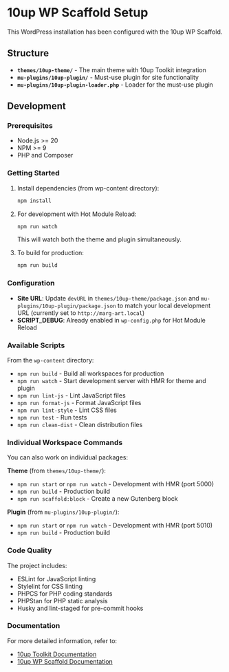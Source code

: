 # 10up WP Scaffold Setup

This WordPress installation has been configured with the 10up WP Scaffold.

## Structure

- **`themes/10up-theme/`** - The main theme with 10up Toolkit integration
- **`mu-plugins/10up-plugin/`** - Must-use plugin for site functionality
- **`mu-plugins/10up-plugin-loader.php`** - Loader for the must-use plugin

## Development

### Prerequisites

- Node.js >= 20
- NPM >= 9
- PHP and Composer

### Getting Started

1. Install dependencies (from wp-content directory):
   ```bash
   npm install
   ```

2. For development with Hot Module Reload:
   ```bash
   npm run watch
   ```
   This will watch both the theme and plugin simultaneously.

3. To build for production:
   ```bash
   npm run build
   ```

### Configuration

- **Site URL**: Update `devURL` in `themes/10up-theme/package.json` and `mu-plugins/10up-plugin/package.json` to match your local development URL (currently set to `http://marg-art.local`)
- **SCRIPT_DEBUG**: Already enabled in `wp-config.php` for Hot Module Reload

### Available Scripts

From the `wp-content` directory:

- `npm run build` - Build all workspaces for production
- `npm run watch` - Start development server with HMR for theme and plugin
- `npm run lint-js` - Lint JavaScript files
- `npm run format-js` - Format JavaScript files
- `npm run lint-style` - Lint CSS files
- `npm run test` - Run tests
- `npm run clean-dist` - Clean distribution files

### Individual Workspace Commands

You can also work on individual packages:

**Theme** (from `themes/10up-theme/`):
- `npm run start` or `npm run watch` - Development with HMR (port 5000)
- `npm run build` - Production build
- `npm run scaffold:block` - Create a new Gutenberg block

**Plugin** (from `mu-plugins/10up-plugin/`):
- `npm run start` or `npm run watch` - Development with HMR (port 5010)
- `npm run build` - Production build

### Code Quality

The project includes:
- ESLint for JavaScript linting
- Stylelint for CSS linting
- PHPCS for PHP coding standards
- PHPStan for PHP static analysis
- Husky and lint-staged for pre-commit hooks

### Documentation

For more detailed information, refer to:
- [10up Toolkit Documentation](https://github.com/10up/10up-toolkit)
- [10up WP Scaffold Documentation](https://github.com/10up/wp-scaffold)